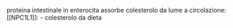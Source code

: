 proteina intestinale in enterocita assorbe colesterolo da lume a circolazione: [[NPC1L1]]: - colesterolo da dieta
